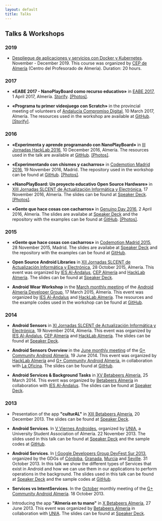 ```yaml
---
layout: default
title: Talks
---
```


## Talks & Workshops

### 2019

  * [Despliegue de aplicaciones y servicios con Docker y Kubernetes](https://www.juntadeandalucia.es/educacion/secretariavirtual/consultaCEP/actividad/20401GE035/). November - December 2019. This course was organized by [CEP de Almería](http://www.cepalmeria.org) (Centro del Profesorado de Almería). Duration: 20 hours.

### 2017

  * **«EABE 2017 - NanoPlayBoard como recurso educativo»** in [EABE 2017](http://hacklabalmeria.net/actividades/2017/04/01/EABE-taller-nanoplayboard.html), 1 April 2017, Almería. [Storify](https://storify.com/josejuansanchez/eabe-2017). [[Photos]](https://goo.gl/photos/qTjx5g9AicXwimq1A).

  * **«Programa tu primer videojuego con Scratch»** in the provincial meeting of volunteers of [Andalucía Compromiso Digital](https://www.andaluciacompromisodigital.org), 10 March 2017, Almería. The resources used in the workshop are available at [GitHub](https://github.com/josejuansanchez/scratch_workshop). [[Storify]](https://storify.com/josejuansanchez/taller-de-scratch).

### 2016

  * **«Experimenta y aprende programando con NanoPlayBoard»** in [III Jornadas HackLab 2016](http://hacklabalmeria.net/2016/12/10/iii-jornadas-hacklab.html), 10 December 2016, Almería. The resources used in the talk are available at [GitHub](https://github.com/josejuansanchez/jornadas-hacklab-2016). [[Photos]](https://goo.gl/photos/Ut4zxLuLw9DxbRCY6).

  * **«Experimentando con chismes y cacharros»** in [Codemotion Madrid 2016](https://2016.codemotion.es/agenda.html#5716304078045184/84674010), 19 November 2016, Madrid. The repository used in the workshop can be found at [GitHub](https://github.com/MiguelAngelLV/codemotion2016). [[Photos]](https://goo.gl/photos/t2YNy1f8etCYd8mM6).

  * **«NanoPlayBoard: Un proyecto educativo Open Source Hardware»** in [XIII Jornadas SLCENT de Actualización Informática y Electrónica](http://hacklabalmeria.net/actividades/2016/11/17/xiii-jornadas-slcent.html), 17 November 2016, Almería. The slides can be found at [Speaker Deck](https://speakerdeck.com/josejuansanchez/nanoplayboard-un-proyecto-educativo-open-source-hardware). [[Photos]](https://goo.gl/photos/FSuAmmQqaFLerqd1A).

  * **«Gente que hace cosas con cacharros»** in [Genuino Day 2016](http://hacklabalmeria.net/actividades/2016/04/02/genuino-day.html), 2 April 2016, Almería. The slides are availabe at [Speaker Deck](https://speakerdeck.com/josejuansanchez/gente-que-hace-cosas-con-cacharros) and the repository with the examples can be found at [GitHub](https://github.com/josejuansanchez/codemotion-2015). [[Photos]](https://goo.gl/photos/x5gDkNyY5BKktzYDA).

### 2015

  * **«Gente que hace cosas con cacharros»** in [Codemotion Madrid 2015](http://2015.codemotion.es/agenda.html#5699289732874240/43004009), 28 November 2015, Madrid. The slides are availabe at [Speaker Deck](https://speakerdeck.com/josejuansanchez/gente-que-hace-cosas-con-cacharros) and the repository with the examples can be found at [GitHub](https://github.com/josejuansanchez/codemotion-2015).

  * **Open Source Android Libraries** in [XII Jornadas SLCENT de Actualización Informática y Electrónica](http://hacklabalmeria.net/actividades/2015/10/28/xii-jornadas-slcent.html), 28 October 2015, Almería. This event was organized by [IES Al-Ándalus](http://www.iesalandalus.org), [CEP Almería](http://www.cepalmeria.org) and [HackLab Almería](http://hacklabalmeria.net). The slides can be found at [Speaker Deck](https://speakerdeck.com/josejuansanchez/open-source-android-libraries).  

  * **Android Wear Workshop** in the [March monthly meeting](https://plus.google.com/u/0/events/ck6ofq23ktvmeu5hiuch561rq94?authkey=CLznvYq-uOD8tQE) of the [Android Almería Developer Group](https://plus.google.com/u/0/communities/105420979515011141876), 17 March 2015, Almería. This event was organized by [IES Al-Ándalus](http://www.iesalandalus.org) and [HackLab Almería](http://hacklabalmeria.net). The resources and the example codes used in the workshop can be found at [GitHub](https://github.com/josejuansanchez/android-wear-workshop). 

### 2014

  * **Android Sensors** in [XI Jornadas SLCENT de Actualización Informática y Electrónica](http://hacklabalmeria.net/evento/20141119/), 19 November 2014, Almería. This event was organized by [IES Al-Ándalus](http://www.iesalandalus.org), [CEP Almería](http://www.cepalmeria.org) and [HackLab Almería](http://hacklabalmeria.net). The slides can be found at [Speaker Deck](https://speakerdeck.com/josejuansanchez/android-sensors). 

  * **Android Sensors Overview** in the [June monthly meeting](https://plus.google.com/u/0/events/c413kli326rdrf6ufgro4jecjm8) of the [G+ Community Android Almería](https://plus.google.com/u/0/communities/105420979515011141876), 19 June 2014. This event was organized by [HackLab Almería](http://hacklabalmeria.net) and [G+ Community Android Almería](https://plus.google.com/u/0/communities/105420979515011141876), in collaboration with [La Oficina](http://laoficinacultural.org). The slides can be found at [GitHub](http://josejuansanchez.org/android-sensors-overview/).

  * **Android Services & Background Tasks** in [XV Betabeers Almería](http://betabeers.com/event/xv-betabeers-almeria-1691/), 25 March 2014. This event was organized by [Betabeers Almería](https://twitter.com/betabeersALM) in collaboration with [IES Al-Ándalus](http://www.iesalandalus.org). The slides can be found at [Speaker Deck](https://speakerdeck.com/josejuansanchez/android-services-and-background-tasks).  

### 2013

  * Presentation of the app **"culturAL"** in [XIII Betabeers Almería](http://betabeers.com/event/xiii-betabeers-almeria-1429/), 20 December 2013. The slides can be found at [Speaker Deck](https://speakerdeck.com/josejuansanchez/cultural).
  
  * **Android Services**.  In [V Viernes Androides](http://unia.ual.es/moodle/course/view.php?id=2), organized by [UNIA](http://unia.ual.es), a University Student Association of Almería. 22 November 2013. The slides used in this talk can be found at [Speaker Deck](https://speakerdeck.com/josejuansanchez/viernes-androides-android-services) and  the sample codes at [GitHub](https://github.com/josejuansanchez/GDG-DevFestSur-2013).

  * **Android Services**.  In [I Google Developers Group DevFest Sur 2013](http://sur.gdgdevfest.com), organized by the GDGs of [Córdoba](https://plus.google.com/u/0/106302567584201009963), [Granada](https://plus.google.com/u/0/+Gdggranada/), [Murcia](https://plus.google.com/u/0/107657001882433902492) and [Seville](https://plus.google.com/u/0/117186888160178861350/). 31 October 2013. In this talk we show the different types of Services that exist in Android and how we can use them in our applications to perform operations in the background. The slides used in this talk can be found at [Speaker Deck](https://speakerdeck.com/josejuansanchez/android-services) and  the sample codes at [GitHub](https://github.com/josejuansanchez/GDG-DevFestSur-2013).

  * **Services vs IntentServices**. In the [October](http://josejuansanchez.org/blog/posts/charlas-de-la-comunidad-android-almera-en-octubre/) monthly meeting of the [G+ Community Android Almería](https://plus.google.com/u/0/communities/105420979515011141876). 18 October 2013.

  * Introducing the app **"Almería en tu mano"** in [X Betabeers Almería](http://betabeers.com/event/x-betabeers-almeria-1061/), 27 June 2013. This event was organized by [Betabeers Almería](https://twitter.com/betabeersALM) in collaboration with [UNIA](http://unia.ual.es). The slides can be found at [Speaker Deck](https://speakerdeck.com/josejuansanchez/almeria-en-tu-mano).
